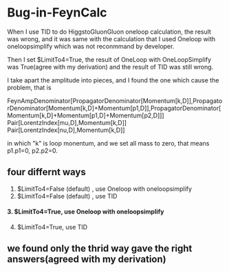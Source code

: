 # Bug-in-FeynCalc
When I use TID to do HiggstoGluonGluon oneloop calculation, the result was wrong, and it was same with the calculation that I used Oneloop with oneloopsimplify which was not reconmmand by developer.    
  
Then I set $LimitTo4=True, the result of OneLoop with OneLoopSimplify was True(agree with my derivation) and the result of TID was still wrong.    

I  take apart the amplitude into pieces, and I found the one  which cause the problem, that is   

FeynAmpDenominator[PropagatorDenominator[Momentum[k,D]],PropagatorDenominator[Momentum[k,D]+Momentum[p1,D]],PropagatorDenominator[Momentum[k,D]+Momentum[p1,D]+Momentum[p2,D]]] Pair[LorentzIndex[mu,D],Momentum[k,D]] Pair[LorentzIndex[nu,D],Momentum[k,D]]   
  
in which "k" is loop monentum, and we set all mass to zero, that means p1.p1=0, p2.p2=0.

## four differnt ways

1. $LimitTo4=False (default) , use Oneloop with oneloopsimplify 
2. $LimitTo4=False (default) , use TID  
#### 3. $LimitTo4=True,             use Oneloop with oneloopsimplify 
4. $LimitTo4=True,             use TID

## we found only the thrid way gave the right answers(agreed with my derivation)
